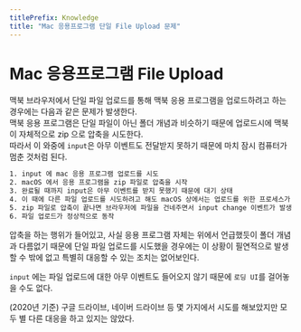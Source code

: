 ```yaml
---
titlePrefix: Knowledge
title: "Mac 응용프로그램 단일 File Upload 문제"
---
```


# Mac 응용프로그램 File Upload

맥북 브라우저에서 단일 파일 업로드를 통해 맥북 응용 프로그램을 업로드하려고 하는 경우에는 다음과 같은 문제가 발생한다.  
맥북 응용 프로그램은 단일 파일이 아닌 폴더 개념과 비슷하기 때문에 업로드시에 맥북이 자체적으로 zip 으로 압축을 시도한다.  
따라서 이 와중에 `input`은 아무 이벤트도 전달받지 못하기 때문에 마치 잠시 컴퓨터가 멈춘 것처럼 된다.

```bash
1. input 에 mac 응용 프로그램 업로드를 시도
2. macOS 에서 응용 프로그램을 zip 파일로 압축을 시작
3. 완료될 때까지 input은 아무 이벤트를 받지 못했기 때문에 대기 상태
4. 이 때에 다른 파일 업로드를 시도하려고 해도 macOS 상에서는 업로드를 위한 프로세스가 진행 중이기 때문에 다른 파일 업로드 불가
5. zip 파일로 압축이 끝나면 브라우저에 파일을 건네주면서 input change 이벤트가 발생
6. 파일 업로드가 정상적으로 동작
```

압축을 하는 행위가 들어있고, 사실 응용 프로그램 자체는 위에서 언급했듯이 폴더 개념과 다름없기 때문에 단일 파일 업로드를 시도했을 경우에는 이 상황이 필연적으로 발생할 수 밖에 없고 특별히 대응할 수 있는 조치는 없어보인다.

`input` 에는 파일 업로드에 대한 아무 이벤트도 들어오지 않기 때문에 `로딩 UI`를 걸어놓을 수도 없다.

(2020년 기준) 구글 드라이브, 네이버 드라이브 등 몇 가지에서 시도를 해보았지만 모두 별 다른 대응을 하고 있지는 않았다.

